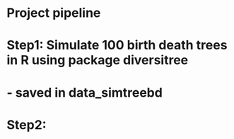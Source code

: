 # Project pipeline
#
# Step1: Simulate 100 birth death trees in R using package diversitree
#  - saved in data_simtreebd
# Step2: 
